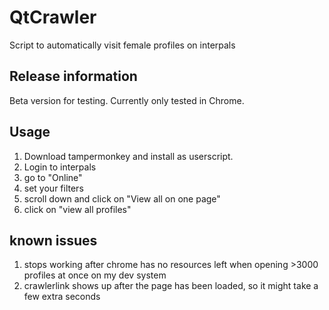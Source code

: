 # QtCrawler
Script to automatically visit female profiles on interpals

## Release information

Beta version for testing. Currently only tested in Chrome. 

## Usage

1. Download tampermonkey and install as userscript.
2. Login to interpals
3. go to "Online"
4. set your filters
5. scroll down and click on "View all on one page"
6. click on "view all profiles"

## known issues

1. stops working after chrome has no resources left when opening >3000 profiles at once on my dev system
2. crawlerlink shows up after the page has been loaded, so it might take a few extra seconds
